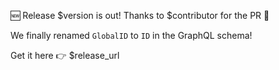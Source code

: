 🆕 Release $version is out! Thanks to $contributor for the PR 👏

We finally renamed `GlobalID` to `ID` in the GraphQL schema!

Get it here 👉 $release_url
